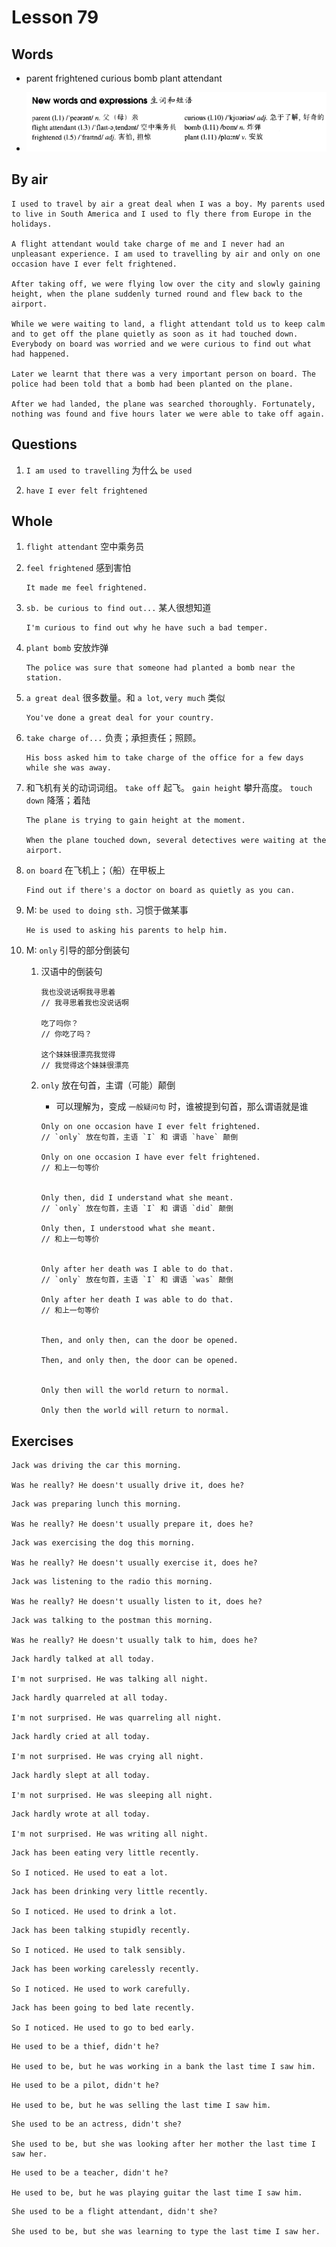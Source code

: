 # Lesson 79

## Words

- parent frightened curious bomb plant attendant

- ![Words](../../../Images/Part2/08/words-79.png)

## By air

```
I used to travel by air a great deal when I was a boy. My parents used to live in South America and I used to fly there from Europe in the holidays.

A flight attendant would take charge of me and I never had an unpleasant experience. I am used to travelling by air and only on one occasion have I ever felt frightened.

After taking off, we were flying low over the city and slowly gaining height, when the plane suddenly turned round and flew back to the airport.

While we were waiting to land, a flight attendant told us to keep calm and to get off the plane quietly as soon as it had touched down. Everybody on board was worried and we were curious to find out what had happened.

Later we learnt that there was a very important person on board. The police had been told that a bomb had been planted on the plane.

After we had landed, the plane was searched thoroughly. Fortunately, nothing was found and five hours later we were able to take off again.
```

## Questions

1. `I am used to travelling` 为什么 `be used`

2. `have I ever felt frightened`

## Whole

1. `flight attendant` 空中乘务员

2. `feel frightened` 感到害怕

   ```
   It made me feel frightened.
   ```

3. `sb. be curious to find out...` 某人很想知道

   ```
   I'm curious to find out why he have such a bad temper.
   ```

4. `plant bomb` 安放炸弹

   ```
   The police was sure that someone had planted a bomb near the station.
   ```

5. `a great deal` 很多数量。和 `a lot`, `very much` 类似

   ```
   You've done a great deal for your country.
   ```

6. `take charge of...` 负责；承担责任；照顾。

   ```
   His boss asked him to take charge of the office for a few days while she was away.
   ```

7. 和飞机有关的动词词组。 `take off` 起飞。 `gain height` 攀升高度。 `touch down` 降落；着陆

   ```
   The plane is trying to gain height at the moment.

   When the plane touched down, several detectives were waiting at the airport.
   ```

8. `on board` 在飞机上；（船）在甲板上

   ```
   Find out if there's a doctor on board as quietly as you can.
   ```

9. M: `be used to doing sth.` 习惯于做某事

   ```
   He is used to asking his parents to help him.
   ```

10. M: `only` 引导的部分倒装句

    1. 汉语中的倒装句

       ```
       我也没说话啊我寻思着
       // 我寻思着我也没说话啊

       吃了吗你？
       // 你吃了吗？

       这个妹妹很漂亮我觉得
       // 我觉得这个妹妹很漂亮
       ```

    2. `only` 放在句首，主谓（可能）颠倒

       - 可以理解为，变成 `一般疑问句` 时，谁被提到句首，那么谓语就是谁

       ```
       Only on one occasion have I ever felt frightened.
       // `only` 放在句首，主语 `I` 和 谓语 `have` 颠倒

       Only on one occasion I have ever felt frightened.
       // 和上一句等价


       Only then, did I understand what she meant.
       // `only` 放在句首，主语 `I` 和 谓语 `did` 颠倒

       Only then, I understood what she meant.
       // 和上一句等价


       Only after her death was I able to do that.
       // `only` 放在句首，主语 `I` 和 谓语 `was` 颠倒

       Only after her death I was able to do that.
       // 和上一句等价


       Then, and only then, can the door be opened.

       Then, and only then, the door can be opened.


       Only then will the world return to normal.

       Only then the world will return to normal.
       ```

## Exercises

```
Jack was driving the car this morning.

Was he really? He doesn't usually drive it, does he?
```

```
Jack was preparing lunch this morning.

Was he really? He doesn't usually prepare it, does he?
```

```
Jack was exercising the dog this morning.

Was he really? He doesn't usually exercise it, does he?
```

```
Jack was listening to the radio this morning.

Was he really? He doesn't usually listen to it, does he?
```

```
Jack was talking to the postman this morning.

Was he really? He doesn't usually talk to him, does he?
```

```
Jack hardly talked at all today.

I'm not surprised. He was talking all night.
```

```
Jack hardly quarreled at all today.

I'm not surprised. He was quarreling all night.
```

```
Jack hardly cried at all today.

I'm not surprised. He was crying all night.
```

```
Jack hardly slept at all today.

I'm not surprised. He was sleeping all night.
```

```
Jack hardly wrote at all today.

I'm not surprised. He was writing all night.
```

```
Jack has been eating very little recently.

So I noticed. He used to eat a lot.
```

```
Jack has been drinking very little recently.

So I noticed. He used to drink a lot.
```

```
Jack has been talking stupidly recently.

So I noticed. He used to talk sensibly.
```

```
Jack has been working carelessly recently.

So I noticed. He used to work carefully.
```

```
Jack has been going to bed late recently.

So I noticed. He used to go to bed early.
```

```
He used to be a thief, didn't he?

He used to be, but he was working in a bank the last time I saw him.
```

```
He used to be a pilot, didn't he?

He used to be, but he was selling the last time I saw him.
```

```
She used to be an actress, didn't she?

She used to be, but she was looking after her mother the last time I saw her.
```

```
He used to be a teacher, didn't he?

He used to be, but he was playing guitar the last time I saw him.
```

```
She used to be a flight attendant, didn't she?

She used to be, but she was learning to type the last time I saw her.
```
